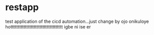 # restapp
test application of the cicd automation...just  change by ojo
onikuloye
hotttttttttttttttttttttttttttttttttttt
igbe ni ise er
